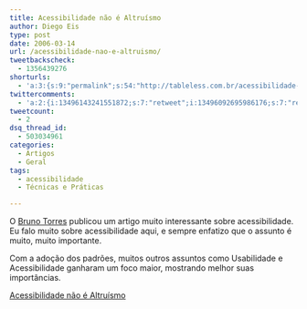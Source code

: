 ```yaml
---
title: Acessibilidade não é Altruísmo
author: Diego Eis
type: post
date: 2006-03-14
url: /acessibilidade-nao-e-altruismo/
tweetbackscheck:
  - 1356439276
shorturls:
  - 'a:3:{s:9:"permalink";s:54:"http://tableless.com.br/acessibilidade-nao-e-altruismo";s:7:"tinyurl";s:26:"http://tinyurl.com/3skpxlc";s:4:"isgd";s:19:"http://is.gd/HUk8GT";}'
twittercomments:
  - 'a:2:{i:13496143241551872;s:7:"retweet";i:13496092695986176;s:7:"retweet";}'
tweetcount:
  - 2
dsq_thread_id:
  - 503034961
categories:
  - Artigos
  - Geral
tags:
  - acessibilidade
  - Técnicas e Práticas

---
```

O [Bruno Torres][1] publicou um artigo muito interessante sobre acessibilidade. Eu falo muito sobre acessibilidade aqui, e sempre enfatizo que o assunto é muito, muito importante.
  
Com a adoção dos padrões, muitos outros assuntos como Usabilidade e Acessibilidade ganharam um foco maior, mostrando melhor suas importâncias.

[Acessibilidade não é Altruísmo][2]

 [1]: http://brunotorres.net/
 [2]: http://brunotorres.net/2006/03/13/acessibilidade-nao-e-altruismo